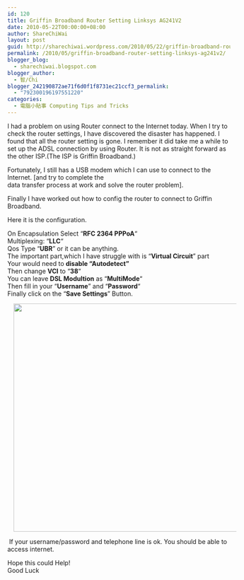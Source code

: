 ```yaml
---
id: 120
title: Griffin Broadband Router Setting Linksys AG241V2
date: 2010-05-22T00:00:00+08:00
author: ShareChiWai
layout: post
guid: http://sharechiwai.wordpress.com/2010/05/22/griffin-broadband-router-setting-linksys-ag241v2
permalink: /2010/05/griffin-broadband-router-setting-linksys-ag241v2/
blogger_blog:
  - sharechiwai.blogspot.com
blogger_author:
  - 智/Chi
blogger_242190872ae71f6d0f1f8731ec21ccf3_permalink:
  - "792300196197551220"
categories:
  - 電腦小貼事 Computing Tips and Tricks
---
```

I had a problem on using Router connect to the Internet today. When I try to check the router settings, I have discovered the disaster has happened. I found that all the router setting is gone. I remember it did take me a while to set up the ADSL connection by using Router. It is not as straight forward as the other ISP.(The ISP is Griffin Broadband.)

Fortunately, I still has a USB modem which I can use to connect to the Internet. [and try to complete the  
data transfer process at work and solve the router problem].

Finally I have worked out how to config the router to connect to Griffin Broadband.

Here it is the configuration.

On Encapsulation Select &#8220;**RFC 2364 PPPoA**&#8220;  
Multiplexing: &#8220;**LLC**&#8220;  
Qos Type &#8220;**UBR**&#8221; or it can be anything.  
The important part,which I have struggle with is &#8220;**Virtual Circuit**&#8221; part  
Your would need to **disable &#8220;Autodetect&#8221;**  
Then change **VCI** to &#8220;**38**&#8220;  
You can leave **DSL Modultion** as &#8220;**MultiMode**&#8220;  
Then fill in your &#8220;**Username**&#8221; and &#8220;**Password**&#8220;  
Finally click on the &#8220;**Save Settings**&#8221; Button.

<div class="separator" style="clear:both;text-align:center;">
  <a href="https://i1.wp.com/oldblog.sharechiwai.com/wp-content/uploads/2010/08/adslsettings.jpg" style="margin-left:1em;margin-right:1em;"><img border="0" height="516" src="https://i1.wp.com/oldblog.sharechiwai.com/wp-content/uploads/2010/08/adslsettings.jpg?resize=625%2C516" width="625" data-recalc-dims="1" /></a>
</div>

 If your username/password and telephone line is ok. You should be able to access internet.

Hope this could Help!  
Good Luck